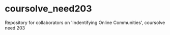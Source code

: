 # coursolve_need203
Repository for collaborators on 'Indentifying Online Communities', coursolve need 203
